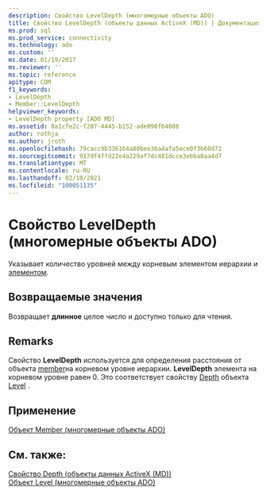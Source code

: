 ```yaml
---
description: Свойство LevelDepth (многомерные объекты ADO)
title: Свойство LevelDepth (объекты данных ActiveX (MD)) | Документация Майкрософт
ms.prod: sql
ms.prod_service: connectivity
ms.technology: ado
ms.custom: ''
ms.date: 01/19/2017
ms.reviewer: ''
ms.topic: reference
apitype: COM
f1_keywords:
- LevelDepth
- Member::LevelDepth
helpviewer_keywords:
- LevelDepth property [ADO MD]
ms.assetid: 8a1cfe2c-f207-4445-b152-ade090f64608
author: rothja
ms.author: jroth
ms.openlocfilehash: 79cacc9b336164a80bee36a4afa5ece0f3b60d72
ms.sourcegitcommit: 917df4ffd22e4a229af7dc481dcce3ebba0aa4d7
ms.translationtype: MT
ms.contentlocale: ru-RU
ms.lasthandoff: 02/10/2021
ms.locfileid: "100051135"
---
```

# <a name="leveldepth-property-ado-md"></a>Свойство LevelDepth (многомерные объекты ADO)
Указывает количество уровней между корневым элементом иерархии и [элементом](./member-object-ado-md.md).  
  
## <a name="return-values"></a>Возвращаемые значения  
 Возвращает **длинное** целое число и доступно только для чтения.  
  
## <a name="remarks"></a>Remarks  
 Свойство **LevelDepth** используется для определения расстояния от объекта [member](./member-object-ado-md.md)на корневом уровне иерархии. **LevelDepth** элемента на корневом уровне равен 0. Это соответствует свойству [Depth](./depth-property-ado-md.md) объекта [Level](./level-object-ado-md.md) .  
  
## <a name="applies-to"></a>Применение  
 [Объект Member (многомерные объекты ADO)](./member-object-ado-md.md)  
  
## <a name="see-also"></a>См. также:  
 [Свойство Depth (объекты данных ActiveX (MD))](./depth-property-ado-md.md)   
 [Объект Level (многомерные объекты ADO)](./level-object-ado-md.md)